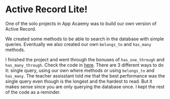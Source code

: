 # Active Record Lite!

One of the solo projects in App Acaemy was to build our own version of Active Record.

We created some methods to be able to search in the database with simple queries.
Eventually we also created our own `belongs_to` and `has_many` methods.

I finished the project and went through the bonuses of `has_one_through` and `has_many_through`. Check the code in 
[here](https://github.com/lmuntaner/own_activerecord/blob/master/lib/04_associatable2.rb). There are 3 different ways to do it: single query, using our own where methods or using `belongs_to` and `has_many`. The teacher assisstant told me that the best performance was the single query even though is the longest and the hardest to read. But it makes sense since you are only querying the database once. I kept the rest of the code as a reminder.
